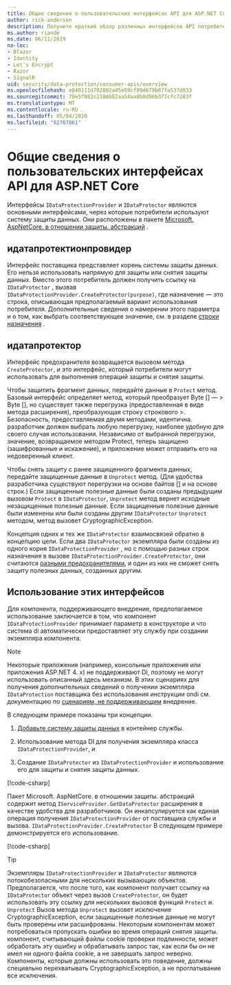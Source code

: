 ```yaml
---
title: Общие сведения о пользовательских интерфейсах API для ASP.NET Core
author: rick-anderson
description: Получите краткий обзор различных интерфейсов API потребителя, доступных в ASP.NET Coreной библиотеке защиты данных.
ms.author: riande
ms.date: 06/11/2019
no-loc:
- Blazor
- Identity
- Let's Encrypt
- Razor
- SignalR
uid: security/data-protection/consumer-apis/overview
ms.openlocfilehash: e840111d702882a45e59cf89d679b87fa537d833
ms.sourcegitcommit: 70e5f982c218db82aa54aa8b8d96b377cfc7283f
ms.translationtype: MT
ms.contentlocale: ru-RU
ms.lasthandoff: 05/04/2020
ms.locfileid: "82767861"
---
```

# <a name="consumer-apis-overview-for-aspnet-core"></a>Общие сведения о пользовательских интерфейсах API для ASP.NET Core

Интерфейсы `IDataProtectionProvider` и `IDataProtector` являются основными интерфейсами, через которые потребители используют систему защиты данных. Они расположены в пакете [Microsoft. AspNetCore. в отношении защиты. абстракций](https://www.nuget.org/packages/Microsoft.AspNetCore.DataProtection.Abstractions/) .

## <a name="idataprotectionprovider"></a>идатапротектионпровидер

Интерфейс поставщика представляет корень системы защиты данных. Его нельзя использовать напрямую для защиты или снятия защиты данных. Вместо этого потребитель должен получить ссылку на `IDataProtector` , вызвав `IDataProtectionProvider.CreateProtector(purpose)`, где назначение — это строка, описывающая предполагаемый вариант использования потребителя. Дополнительные сведения о намерении этого параметра и о том, как выбрать соответствующее значение, см. в разделе [строки назначения](xref:security/data-protection/consumer-apis/purpose-strings) .

## <a name="idataprotector"></a>идатапротектор

Интерфейс предохранителя возвращается вызовом метода `CreateProtector`, и это интерфейс, который потребители могут использовать для выполнения операций защиты и снятия защиты.

Чтобы защитить фрагмент данных, передайте данные в `Protect` метод. Базовый интерфейс определяет метод, который преобразует Byte [] — > Byte [], но существует также перегрузка (предоставленная в виде метода расширения), преобразующая строку строкового >. Безопасность, предоставляемая двумя методами, идентична. разработчик должен выбрать любую перегрузку, наиболее удобную для своего случая использования. Независимо от выбранной перегрузки, значение, возвращаемое методом Protect, теперь защищено (зашифрованные и искажение), и приложение может отправить его на недоверенный клиент.

Чтобы снять защиту с ранее защищенного фрагмента данных, передайте защищенные данные в `Unprotect` метод. (Для удобства разработчика существуют перегрузки на основе байтов [] и на основе строк.) Если защищенные полезные данные были созданы предыдущим вызовом `Protect` в `IDataProtector`, `Unprotect` метод вернет исходные незащищенные полезные данные. Если защищенные полезные данные были изменены или были созданы другим `IDataProtector` `Unprotect` методом, метод вызовет CryptographicException.

Концепция одних и тех же `IDataProtector` взаимосвязей обратно в концепцию цели. Если два `IDataProtector` экземпляра были созданы из одного корня `IDataProtectionProvider` , но с помощью разных строк назначения в вызове `IDataProtectionProvider.CreateProtector`, они считаются [разными предохранителями](xref:security/data-protection/consumer-apis/purpose-strings), и один из них не сможет снять защиту полезных данных, созданных другим.

## <a name="consuming-these-interfaces"></a>Использование этих интерфейсов

Для компонента, поддерживающего внедрение, предполагаемое использование заключается в том, что компонент `IDataProtectionProvider` принимает параметр в конструкторе и что система di автоматически предоставляет эту службу при создании экземпляра компонента.

> [!NOTE]
> Некоторые приложения (например, консольные приложения или приложения ASP.NET 4. x) не поддерживают DI, поэтому не могут использовать описанный здесь механизм. В этих сценариях для получения дополнительных сведений о получении экземпляра `IDataProtection` поставщика без использования инструкции ondi см. документацию по [сценариям, не поддерживающим](xref:security/data-protection/configuration/non-di-scenarios) внедрение.

В следующем примере показаны три концепции.

1. [Добавьте систему защиты данных](xref:security/data-protection/configuration/overview) в контейнер службы.

2. Использование метода DI для получения экземпляра класса `IDataProtectionProvider`, и

3. Создание `IDataProtector` из `IDataProtectionProvider` и использование его для защиты и снятия защиты данных.

[!code-csharp[](../using-data-protection/samples/protectunprotect.cs?highlight=26,34,35,36,37,38,39,40)]

Пакет Microsoft. AspNetCore. в отношении защиты. абстракций содержит метод `IServiceProvider.GetDataProtector` расширения в качестве удобства для разработчиков. Он инкапсулируется как единая операция получения `IDataProtectionProvider` от поставщика службы и вызова. `IDataProtectionProvider.CreateProtector` В следующем примере демонстрируется его использование.

[!code-csharp[](./overview/samples/getdataprotector.cs?highlight=15)]

>[!TIP]
> Экземпляры `IDataProtectionProvider` и `IDataProtector` являются потокобезопасными для нескольких вызывающих объектов. Предполагается, что после того, как компонент получает ссылку на `IDataProtector` объект через вызов `CreateProtector`, он будет использовать эту ссылку для нескольких вызовов функций `Protect` и. `Unprotect` Вызов метода `Unprotect` вызовет исключение CryptographicException, если защищенные полезные данные не могут быть проверены или расшифрованы. Некоторым компонентам может потребоваться пропускать ошибки во время операций снятия защиты. компонент, считывающий файлы cookie проверки подлинности, может обработать эту ошибку и обрабатывать запрос так, как если бы он не имел ни одного файла cookie, а не завершать запрос неверно. Компоненты, которые должны использовать это поведение, должны специально перехватывать CryptographicException, а не проглатывание все исключения.
